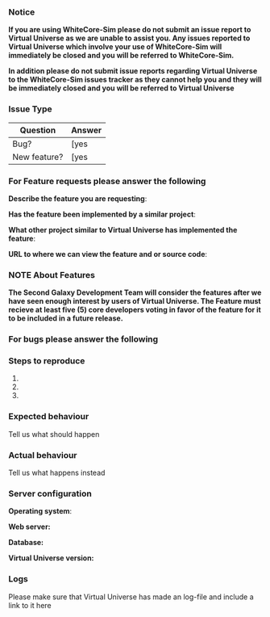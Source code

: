 ### Notice

**If you are using WhiteCore-Sim please do not submit an issue report to Virtual Universe as we are unable to assist you.  Any issues reported to Virtual Universe which involve your use of WhiteCore-Sim will immediately be closed and you will be referred to WhiteCore-Sim.**

**In addition please do not submit issue reports regarding Virtual Universe to the WhiteCore-Sim issues tracker as they cannot help you and they will be immediately closed and you will be referred to Virtual Universe**

### Issue Type

| Question      | Answer
| ------------- | ---------
| Bug?          | [yes|no]
| New feature?  | [yes|no]

### For Feature requests please answer the following

**Describe the feature you are requesting**:


**Has the feature been implemented by a similar project**:


**What other project similar to Virtual Universe has implemented the feature**:


**URL to where we can view the feature and or source code**:


### NOTE About Features

**The Second Galaxy Development Team will consider the features after we have seen enough interest by users of Virtual Universe.  The Feature must recieve at least five (5) core developers voting in favor of the feature for it to be included in a future release.**

### For bugs please answer the following

### Steps to reproduce

1.
2.
3.

### Expected behaviour

Tell us what should happen

### Actual behaviour

Tell us what happens instead

### Server configuration

**Operating system**:

**Web server:**

**Database:**

**Virtual Universe version:**

### Logs

Please make sure that Virtual Universe has made an log-file and include a link to it here
